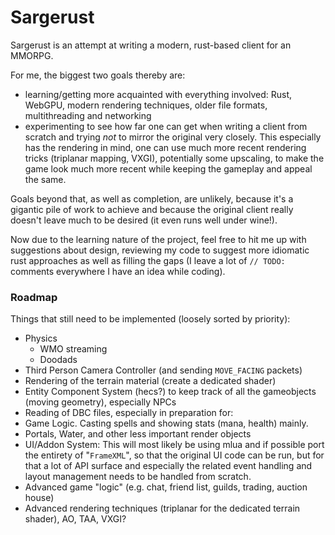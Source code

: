 # Sargerust
Sargerust is an attempt at writing a modern, rust-based client for an MMORPG.

For me, the biggest two goals thereby are:
- learning/getting more acquainted with everything involved:
Rust, WebGPU, modern rendering techniques, older file formats, multithreading and networking
- experimenting to see how far one can get when writing a client from scratch and trying _not_
to mirror the original very closely. This especially has the rendering in mind, one can use
much more recent rendering tricks (triplanar mapping, VXGI), potentially some upscaling, to
make the game look much more recent while keeping the gameplay and appeal the same.

Goals beyond that, as well as completion, are unlikely, because it's a gigantic pile of work
to achieve and because the original client really doesn't leave much to be desired (it even 
runs well under wine!).

Now due to the learning nature of the project, feel free to hit me up with suggestions about design,
reviewing my code to suggest more idiomatic rust approaches as well as filling the gaps (I leave
a lot of `// TODO:` comments everywhere I have an idea while coding).

### Roadmap
Things that still need to be implemented (loosely sorted by priority):
- Physics
  - WMO streaming
  - Doodads
- Third Person Camera Controller (and sending `MOVE_FACING` packets)
- Rendering of the terrain material (create a dedicated shader)
- Entity Component System (hecs?) to keep track of all the gameobjects (moving geometry), especially NPCs
- Reading of DBC files, especially in preparation for:
- Game Logic. Casting spells and showing stats (mana, health) mainly.
- Portals, Water, and other less important render objects
- UI/Addon System: This will most likely be using mlua and if possible port
the entirety of "`FrameXML`", so that the original UI code can be run, but for that
a lot of API surface and especially the related event handling and layout management
needs to be handled from scratch.
- Advanced game "logic" (e.g. chat, friend list, guilds, trading, auction house)
- Advanced rendering techniques (triplanar for the dedicated terrain shader), AO, TAA, VXGI?
